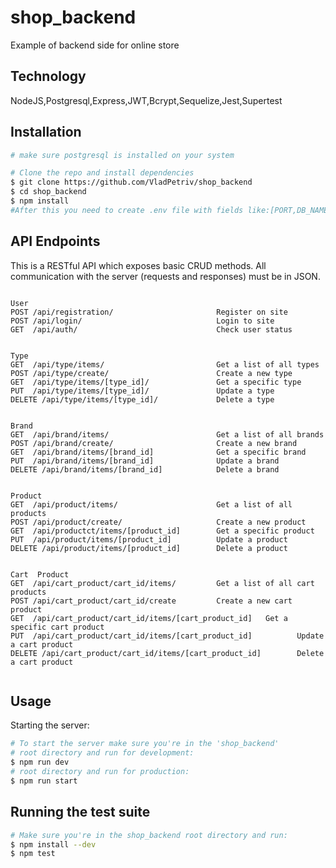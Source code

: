 # shop_backend

Example of backend side for online store
## Technology
NodeJS,Postgresql,Express,JWT,Bcrypt,Sequelize,Jest,Supertest



## Installation

```bash
# make sure postgresql is installed on your system

# Clone the repo and install dependencies
$ git clone https://github.com/VladPetriv/shop_backend
$ cd shop_backend
$ npm install
#After this you need to create .env file with fields like:[PORT,DB_NAME,DB_USER,DB_PASSWORD,DB_HOST,DB_PORT,SECRET_KEY,IMAGE_PATH]
```



## API Endpoints
This is a RESTful API which exposes basic CRUD methods. All communication
with the server (requests and responses) must be in JSON.
```

User 
POST /api/registration/                       Register on site
POST /api/login/                              Login to site
GET  /api/auth/                               Check user status


Type
GET  /api/type/items/                         Get a list of all types
POST /api/type/create/                        Create a new type
GET  /api/type/items/[type_id]/               Get a specific type
PUT  /api/type/items/[type_id]/               Update a type
DELETE /api/type/items/[type_id]/             Delete a type


Brand
GET  /api/brand/items/                        Get a list of all brands
POST /api/brand/create/                       Create a new brand
GET  /api/brand/items/[brand_id]              Get a specific brand
PUT  /api/brand/items/[brand_id]              Update a brand
DELETE /api/brand/items/[brand_id]            Delete a brand


Product
GET  /api/product/items/                      Get a list of all products
POST /api/product/create/                     Create a new product
GET  /api/productct/items/[product_id]        Get a specific product
PUT  /api/product/items/[product_id]          Update a product
DELETE /api/product/items/[product_id]        Delete a product
 

Cart  Product
GET  /api/cart_product/cart_id/items/         Get a list of all cart products
POST /api/cart_product/cart_id/create         Create a new cart product
GET  /api/cart_product/cart_id/items/[cart_product_id]   Get a specific cart product
PUT  /api/cart_product/cart_id/items/[cart_product_id]          Update a cart product
DELETE /api/cart_product/cart_id/items/[cart_product_id]        Delete a cart product
 

```

## Usage
Starting the server:
```bash
# To start the server make sure you're in the 'shop_backend'
# root directory and run for development:
$ npm run dev 
# root directory and run for production:
$ npm run start 

```

## Running the test suite
```bash
# Make sure you're in the shop_backend root directory and run:
$ npm install --dev
$ npm test
```


